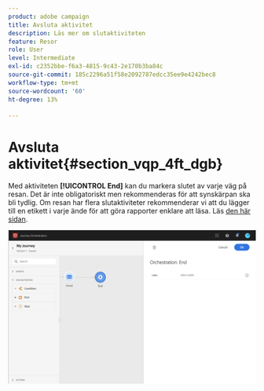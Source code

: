 ```yaml
---
product: adobe campaign
title: Avsluta aktivitet
description: Läs mer om slutaktiviteten
feature: Resor
role: User
level: Intermediate
exl-id: c2352bbe-f6a3-4815-9c43-2e170b3ba84c
source-git-commit: 185c2296a51f58e2092787edcc35ee9e4242bec8
workflow-type: tm+mt
source-wordcount: '60'
ht-degree: 13%

---
```


# Avsluta aktivitet{#section_vqp_4ft_dgb}

Med aktiviteten **[!UICONTROL End]** kan du markera slutet av varje väg på resan. Det är inte obligatoriskt men rekommenderas för att synskärpan ska bli tydlig. Om resan har flera slutaktiviteter rekommenderar vi att du lägger till en etikett i varje ände för att göra rapporter enklare att läsa. Läs [den här sidan](../reporting/about-journey-reports.md).

![](../assets/journey54.png)
